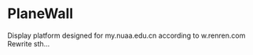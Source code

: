 PlaneWall
=========

Display platform designed for my.nuaa.edu.cn according to w.renren.com
Rewrite sth...
